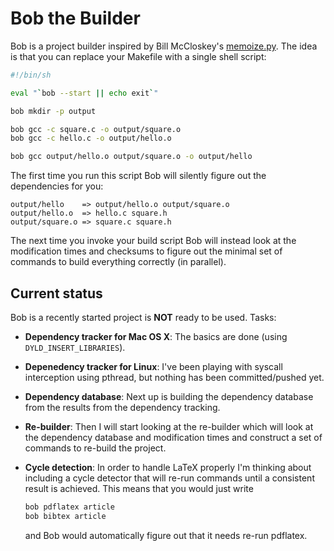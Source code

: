 # Bob the Builder

Bob is a project builder inspired by Bill McCloskey's
[memoize.py](https://github.com/kgaughan/memoize.py). The idea is that
you can replace your Makefile with a single shell script:

```sh
#!/bin/sh

eval "`bob --start || echo exit`"

bob mkdir -p output

bob gcc -c square.c -o output/square.o
bob gcc -c hello.c -o output/hello.o

bob gcc output/hello.o output/square.o -o output/hello
```

The first time you run this script Bob will silently figure out the
dependencies for you:

```
output/hello    => output/hello.o output/square.o
output/hello.o  => hello.c square.h
output/square.o => square.c square.h
```

The next time you invoke your build script Bob will instead look at the
modification times and checksums to figure out the minimal set of
commands to build everything correctly (in parallel).

## Current status

Bob is a recently started project is **NOT** ready to be used. Tasks:

-   **Dependency tracker for Mac OS X**: The basics are done (using
    `DYLD_INSERT_LIBRARIES`).

-   **Depenedency tracker for Linux**: I've been playing with syscall
    interception using pthread, but nothing has been committed/pushed yet.

-   **Dependency database**: Next up is building the dependency database from
    the results from the dependency tracking.

-   **Re-builder**: Then I will start looking at the re-builder which will
    look at the dependency database and modification times and construct a
    set of commands to re-build the project.

-   **Cycle detection**: In order to handle LaTeX properly I'm thinking
    about including a cycle detector that will re-run commands until a
    consistent result is achieved. This means that you would just write

    ```sh
    bob pdflatex article
    bob bibtex article
    ```

    and Bob would automatically figure out that it needs re-run pdflatex.

